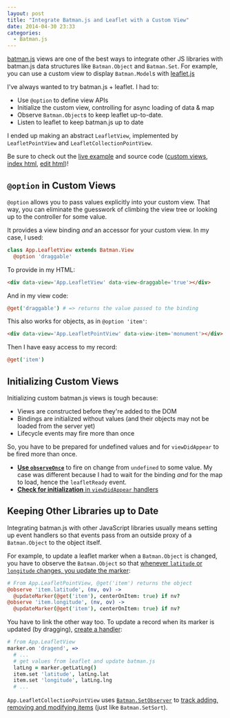 ```yaml
---
layout: post
title: "Integrate Batman.js and Leaflet with a Custom View"
date: 2014-04-30 23:33
categories:
  - Batman.js
---
```


[batman.js](http://batmanjs.org) views are one of the best ways to integrate other JS libraries with batman.js data structures like `Batman.Object` and `Batman.Set`. For example, you can use a custom view to display `Batman.Model`s with [leaflet.js](http://leafletjs.com)

<!-- more -->

I've always wanted to try batman.js + leaflet. I had to:

- Use `@option` to define view APIs
- Initialize the custom view, controlling for async loading of data & map
- Observe `Batman.Object`s to keep leaflet up-to-date.
- Listen to leaflet to keep batman.js up to date

I ended up making an abstract `LeafletView`, implemented by `LeafletPointView` and `LeafletCollectionPointView`.

Be sure to check out the [live example](http://bl.ocks.org/rmosolgo/11443841) and source code ([custom views](https://github.com/rmosolgo/batmanjs-leaflet-example/blob/master/coffee/leaflet_view.coffee), [index html](https://github.com/rmosolgo/batmanjs-leaflet-example/blob/master/html/monuments/index.jade#L19), [edit html](https://github.com/rmosolgo/batmanjs-leaflet-example/blob/master/html/monuments/edit.jade#L19))!

## `@option` in Custom Views

`@option` allows you to pass values explicitly into your custom view. That way, you can eliminate the guesswork of climbing the view tree or looking up to the controller for some value.

It provides a view binding _and_ an accessor for your custom view. In my case, I used:

```coffeescript
class App.LeafletView extends Batman.View
  @option 'draggable'
```

To provide in my HTML:

```html
<div data-view='App.LeafletView' data-view-draggable='true'></div>
```

And in my view code:

```coffeescript
@get('draggable') # => returns the value passed to the binding
```

This also works for objects, as in `@option 'item'`:

```html
<div data-view='App.LeafletPointView' data-view-item='monument'></div>
```

Then I have easy access to my record:

```coffeescript
@get('item')
```

## Initializing Custom Views

Initializing custom batman.js views is tough because:

- Views are constructed before they're added to the DOM
- Bindings are initialized without values (and their objects may not be loaded from the server yet)
- Lifecycle events may fire more than once

So, you have to be prepared for undefined values and for `viewDidAppear` to be fired more than once.

- [__Use `observeOnce`__](https://github.com/rmosolgo/batmanjs-leaflet-example/blob/master/coffee/leaflet_view.coffee#L38) to fire on change from `undefined` to some value. My case was different because I had to wait for the binding _and_ for the map to load, hence the `leafletReady` event.
- [__Check for initialization__ in `viewDidAppear` handlers](https://github.com/rmosolgo/batmanjs-leaflet-example/blob/master/coffee/leaflet_view.coffee#L52)

## Keeping Other Libraries up to Date

Integrating batman.js with other JavaScript libraries usually means setting up event handlers so that events pass from an outside proxy of a `Batman.Object` to the object itself.

For example, to update a leaflet marker when a `Batman.Object` is changed, you have to observe the `Batman.Object` so that [whenever `latitude` or `longitude` changes, you update the marker](https://github.com/rmosolgo/batmanjs-leaflet-example/blob/master/coffee/leaflet_view.coffee#L149):

```coffeescript
# From App.LeafletPointView, @get('item') returns the object
@observe 'item.latitude', (nv, ov) ->
  @updateMarker(@get('item'), centerOnItem: true) if nv?
@observe 'item.longitude', (nv, ov) ->
  @updateMarker(@get('item'), centerOnItem: true) if nv?
```

You have to link the other way too. To update a record when its marker is updated (by dragging), [create a handler](https://github.com/rmosolgo/batmanjs-leaflet-example/blob/master/coffee/leaflet_view.coffee#L85):

```coffeescript
# from App.LeafletView
marker.on 'dragend', =>
  # ...
  # get values from leaflet and update batman.js
  latLng = marker.getLatLng()
  item.set 'latitude', latLng.lat
  item.set 'longitude', latLng.lng
  # ...
```

`App.LeafletCollectionPointView` uses [`Batman.SetObserver`](http://batmanjs.org/docs/api/batman.setobserver.html) to [track adding, removing and modifying items](https://github.com/rmosolgo/batmanjs-leaflet-example/blob/master/coffee/leaflet_view.coffee#L174) (just like `Batman.SetSort`).
